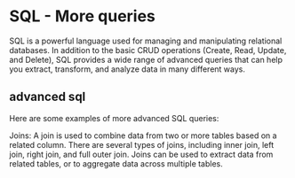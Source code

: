 # SQL - More queries

SQL is a powerful language used for managing and manipulating relational databases. In addition to the basic CRUD operations (Create, Read, Update, and Delete), SQL provides a wide range of advanced queries that can help you extract, transform, and analyze data in many different ways.



## advanced sql

Here are some examples of more advanced SQL queries:

Joins: A join is used to combine data from two or more tables based on a related column. There are several types of joins, including inner join, left join, right join, and full outer join. Joins can be used to extract data from related tables, or to aggregate data across multiple tables.




